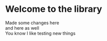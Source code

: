 # Welcome to the library

Made some changes here
<br>
and here as well
<br>
You know I like testing new things
